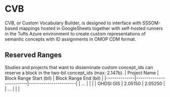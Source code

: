 # CVB
CVB, or Custom Vocabulary Builder, is designed to interface with SSSOM-based mappings hosted in GoogleSheets together with self-hosted runners in the Tufts Azure environment to create custom representations of semantic concepts with ID assignments in OMOP CDM format.

## Reserved Ranges
Studies and projects that want to disseminate custom concept_ids can reserve a block in the two-bil concept_ids (max: 2.147b).
| Project Name | Block Range Start (bil) | Block Range End (bil) |
|--------------|-------------------------|-----------------------|
| ...          |                         |                       |
| OHDSI GIS    | 2.05150                 | 2.05250               |
| ...          |                         |                       |
